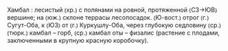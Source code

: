 ---
---

Хамбал
: лесистый ⦅хр.⦆ с полянами на ровной, протяженной ⦅СЗ→ЮВ⦆ вершине; на ⦅юж.⦆ склоне террасы лесопосадок. ⦅Ю-вост.⦆ отрог ⦅г.⦆ Сугут-Оба, к ⦅ЮЗ⦆ от ⦅г.⦆ Куркушлу-Оба, через глубокую седловину ⦅ср.⦆ ⦅тюрк.⦆ камбал – горб, ⦅ср.⦆ камбал оты – физалис (растение с плодами, заключенными в крупную красную коробочку).
